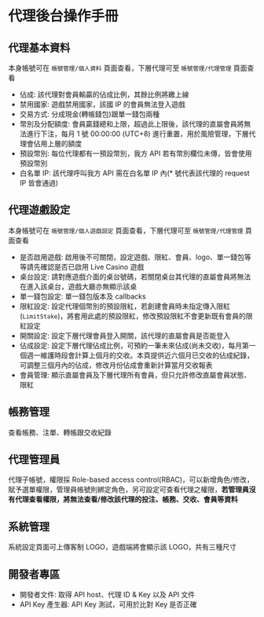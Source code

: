# 代理後台操作手冊

## 代理基本資料

本身帳號可在 `帳號管理/個人資料` 頁面查看，下層代理可至 `帳號管理/代理管理` 頁面查看

- 佔成: 該代理對會員輸贏的佔成比例，其餘比例將繳上線
- 禁用國家: 遊戲禁用國家，該國 IP 的會員無法登入遊戲
- 交易方式: 分成現金(轉帳錢包)跟單一錢包兩種
- 幣別及分配額度: 會員贏錢總和上限，超過此上限後，該代理的直屬會員將無法進行下注，每月 1 號 00:00:00 (UTC+8) 進行重置，用於風險管理，下層代理會佔用上層的額度
- 預設幣別: 每位代理都有一預設幣別，我方 API 若有幣別欄位未傳，皆會使用預設幣別
- 白名單 IP: 該代理呼叫我方 API 需在白名單 IP 內(* 號代表該代理的 request IP 皆會通過)

## 代理遊戲設定

本身帳號可在 `帳號管理/個人遊戲設定` 頁面查看，下層代理可至 `帳號管理/代理管理` 頁面查看

- 是否啟用遊戲: 啟用後不可關閉，設定遊戲、限紅、會員、logo、單一錢包等等請先確認是否已啟用 Live Casino 遊戲
- 桌台設定: 請對應遊戲介面的桌台號碼，若關閉桌台其代理的直屬會員將無法在進入該桌台，遊戲大廳亦無顯示該桌
- 單一錢包設定: 單一錢包版本及 callbacks
- 限紅設定: 設定代理個幣別的預設限紅，若創建會員時未指定傳入限紅(`LimitStake`)，將套用此處的預設限紅，修改預設限紅不會更新既有會員的限紅設定
- 開關設定: 設定下層代理會員登入開關，該代理的直屬會員是否能登入
- 佔成設定: 設定下層代理佔成比例，可預約一筆未來佔成(尚未交收)，每月第一個週一維護時段會計算上個月的交收。本頁提供近六個月已交收的佔成紀錄，可調整三個月內的佔成，修改月份佔成會重新計算當月交收報表
- 會員管理: 顯示直屬會員及下層代理所有會員，但只允許修改直屬會員狀態、限紅

## 帳務管理
查看帳務、注單、轉帳跟交收紀錄

## 代理管理員
代理子帳號，權限採 Role-based access control(RBAC)，可以新增角色/修改，賦予選單權限，管理員帳號則綁定角色，另可設定可查看代理之權限，**若管理員沒有代理查看權限，將無法查看/修改該代理的投注、帳務、交收、會員等資料**

## 系統管理
系統設定頁面可上傳客制 LOGO，遊戲端將會顯示該 LOGO，共有三種尺寸

## 開發者專區
- 開發者文件: 取得 API host、代理 ID & Key 以及 API 文件
- API Key 產生器: API Key 測試，可用於比對 Key 是否正確


